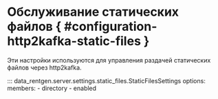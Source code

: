 # Обслуживание статических файлов { #configuration-http2kafka-static-files }

Эти настройки используются для управления раздачей статических файлов через http2kafka.

<!-- 
inherited_members: true
heading_[Incremental batch strategy][incremental-batch-strategy-0] 3
show_root_heading: true 
-->

<!-- ## Http2Kafka Static Files -->

::: data_rentgen.server.settings.static_files.StaticFilesSettings
    options:
        members:
            - directory
            - enabled
